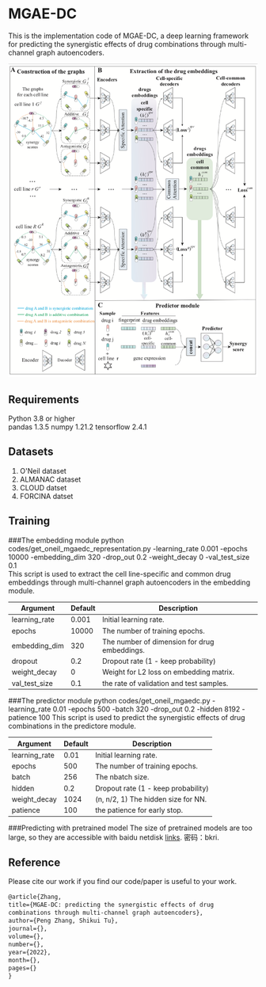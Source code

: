# MGAE-DC
This is the implementation code of MGAE-DC, a deep learning framework for predicting the synergistic effects of drug combinations through multi-channel graph autoencoders.

![the schematic of MGAE-DC](fig1.png)

## Requirements
Python 3.8 or higher  
pandas 1.3.5
numpy 1.21.2
tensorflow 2.4.1    


## Datasets
1. O'Neil dataset
2. ALMANAC dataset
3. CLOUD datset
4. FORCINA datset


## Training
###The embedding module
python codes/get_oneil_mgaedc_representation.py -learning_rate 0.001 -epochs 10000 -embedding_dim 320 -drop_out 0.2 -weight_decay 0 -val_test_size 0.1  
This script is used to extract the cell line-specific and common drug embeddings through multi-channel graph autoencoders in the embedding module. 


|Argument|Default|Description|
|---|---|----|
| learning_rate|  0.001|  Initial learning rate. |
| epochs|  10000|  The number of training epochs. |
| embedding_dim|  320|  The number of dimension for drug embeddings. |
| dropout|  0.2|  Dropout rate (1 - keep probability) |
| weight_decay|  0|  Weight for L2 loss on embedding matrix. |
| val_test_size|  0.1|  the rate of validation and test samples. |


###The predictor module
python codes/get_oneil_mgaedc.py -learning_rate 0.01 -epochs 500 -batch 320 -drop_out 0.2 -hidden 8192 -patience 100 
This script is used to predict the synergistic effects of drug combinations in the predictore module.


|Argument|Default|Description|
|---|---|----|
| learning_rate|  0.01|  Initial learning rate. |
| epochs|  500|  The number of training epochs. |
| batch|  256|  The nbatch size. |
| hidden|  0.2|  Dropout rate (1 - keep probability) |
| weight_decay|  1024|  (n, n/2, 1) The hidden size for NN. |
| patience|  100|  the patience for early stop. |


###Predicting with pretrained model
The size of pretrained models are too large, so they are accessible with baidu netdisk [links](https://pan.baidu.com/s/1lKo-sYSD_q-DfXCKMzmKpg). 密码：bkri.


## Reference
Please cite our work if you find our code/paper is useful to your work.

```   
@article{Zhang, 
title={MGAE-DC: predicting the synergistic effects of drug combinations through multi-channel graph autoencoders}, 
author={Peng Zhang, Shikui Tu}, 
journal={}, 
volume={}, 
number={}, 
year={2022}, 
month={}, 
pages={} 
}
```
